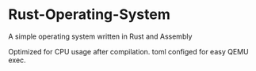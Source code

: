 # Rust-Operating-System
A simple operating system written in Rust and Assembly

Optimized for CPU usage after compilation. toml configed for easy QEMU exec.
